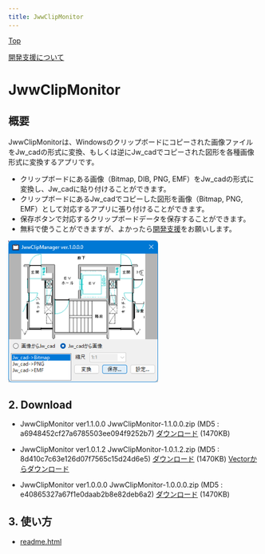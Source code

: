 ```yaml
---
title: JwwClipMonitor
---
```

[Top](https://junkbulk.com)

[開発支援について](../donate/index.html)

# JwwClipMonitor
## 概要
JwwClipMonitorは、Windowsのクリップボードにコピーされた画像ファイルをJw_cadの形式に変換、もしくは逆にJw_cadでコピーされた図形を各種画像形式に変換するアプリです。
- クリップボードにある画像（Bitmap, DIB, PNG, EMF）をJw_cadの形式に変換し、Jw_cadに貼り付けることができます。
- クリップボードにあるJw_cadでコピーした図形を画像（Bitmap, PNG, EMF）として対応するアプリに張り付けることができます。
- 保存ボタンで対応するクリップボードデータを保存することができます。
- 無料で使うことができますが、よかったら[開発支援](https://junkbulk.com/windows/donate/index.html)をお願いします。

<a href="images/JwwClipMonitor.png">
<img src="images/JwwClipMonitor.png" href="images/JwwClipMonitor.png" alt="sample image" width="300px">
</a>

## 2. Download

- JwwClipMonitor ver1.1.0.0
JwwClipMonitor-1.1.0.0.zip (MD5 : a6948452cf27a6785503ee094f9252b7)
[ダウンロード](download/JwwClipMonitor-1.1.0.0.zip)  (1470KB)

- JwwClipMonitor ver1.0.1.2
JwwClipMonitor-1.0.1.2.zip (MD5 : 8d410c7c63e126d07f7565c15d24d6e5)
[ダウンロード](download/JwwClipMonitor-1.0.1.2.zip)  (1470KB)
[Vectorからダウンロード](https://www.vector.co.jp/soft/winnt/business/se527100.html)


- JwwClipMonitor ver1.0.0.0
JwwClipMonitor-1.0.0.0.zip (MD5 : e40865327a67f1e0daab2b8e82deb6a2)
[ダウンロード](download/JwwClipMonitor-1.0.0.0.zip)  (1470KB)
  
## 3. 使い方
- [readme.html](readme.html)

